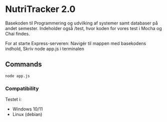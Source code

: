 
# NutriTracker 2.0

Basekoden til Programmering og udvilking af systemer samt databaser på andet semester. 
Indeholder også /test, hvor koden for vores test i Mocha og Chai findes.

For at starte Express-serveren:
Navigér til mappen med basekodens indhold,
Skriv node app.js i terminalen

## Commands
```
node app.js

```
### Compatibility
Testet i:
+ Windows 10/11
+ Linux (debian)
